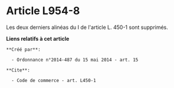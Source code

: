 # Article L954-8

Les deux derniers alinéas du I de l'article L. 450-1 sont supprimés.

**Liens relatifs à cet article**

	**Créé par**:

	  - Ordonnance n°2014-487 du 15 mai 2014 - art. 15

	**Cite**:

	  - Code de commerce - art. L450-1
